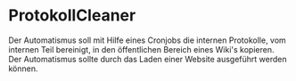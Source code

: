 # ProtokollCleaner

Der Automatismus soll mit Hilfe eines Cronjobs die internen Protokolle, vom internen Teil bereinigt, in den öffentlichen Bereich eines Wiki's kopieren. Der Automatismus sollte durch das Laden einer Website ausgeführt werden können.
